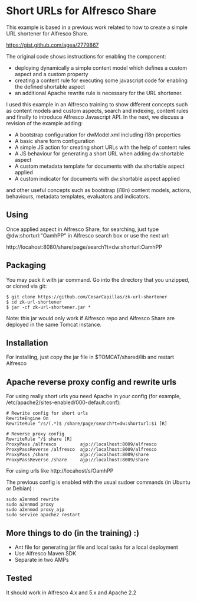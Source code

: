 # Short URLs for Alfresco Share

This example is based in a previous work related to how to create a simple URL shortener for Alfresco Share. 

https://gist.github.com/agea/2779867

The original code shows instructions for enabling the component:
 - deploying dynamically a simple content model which defines a custom aspect and a custom property
 - creating a content rule for executing some javascript code for enabling the defined shortable aspect
 - an additional Apache rewrite rule is necessary for the URL shortener. 

I used this example in an Alfresco training to show different concepts such as content models and custom aspects, search and indexing, content rules and finally to introduce Alfresco Javascript API. In the next, we discuss a revision of the example adding:
 - A bootstrap configuration for dwModel.xml including i18n properties
 - A basic share form configuration
 - A simple JS action for creating short URLs with the help of content rules
 - A JS behaviour for generating a short URL when adding dw:shortable aspect
 - A custom metadata template for documents with dw:shortable aspect applied
 - A custom indicator for documents with dw:shortable aspect applied

and other useful concepts such as bootstrap (i18n) content models, actions, behaviours, metadata templates, evaluators and indicators.

## Using

Once applied aspect in Alfresco Share, for searching, just type @dw:shorturl:"OamhPP" in Alfresco search box or use the next url:

http://locahost:8080/share/page/search?t=dw:shorturl:OamhPP

## Packaging

You may pack it with jar command. Go into the directory that you unzipped, or cloned via git:

    $ git clone https://github.com/CesarCapillas/zk-url-shortener
    $ cd zk-url-shortener
    $ jar -cf zk-url-shortener.jar *

Note: this jar would only work if Alfresco repo and Alfresco Share are deployed in the same Tomcat instance. 

## Installation

For installing, just copy the jar file in $TOMCAT/shared/lib and restart Alfresco

## Apache reverse proxy config and rewrite urls 

For using really short urls you need Apache in your config (for example, /etc/apache2/sites-enabled/000-default.conf):

    # Rewrite config for short urls
	RewriteEngine On
	RewriteRule ^/s/(.*)$ /share/page/search?t=dw:shorturl:$1 [R]

    # Reverse proxy config 
    RewriteRule ^/$ share [R]
    ProxyPass /alfresco 		ajp://localhost:8009/alfresco 
    ProxyPassReverse /alfresco 	ajp://localhost:8009/alfresco
    ProxyPass /share 			ajp://localhost:8009/share 
    ProxyPassReverse /share 	ajp://localhost:8009/share

For using urls like http://locahost/s/OamhPP

The previous config is enabled with the usual sudoer commands (in Ubuntu or Debian) :

    sudo a2enmod rewrite
    sudo a2enmod proxy
    sudo a2enmod proxy_ajp
    sudo service apache2 restart

## More things to do (in the training) :)
 - Ant file for generating jar file and local tasks for a local deployment
 - Use Alfresco Maven SDK 
 - Separate in two AMPs

## Tested

It should work in Alfresco 4.x and 5.x and Apache 2.2
